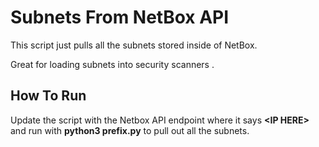 # Subnets From NetBox API

This script just pulls all the subnets stored inside of NetBox.

Great for loading subnets into security scanners .

## How To Run 

Update the script with the Netbox API endpoint where it says **\<IP HERE>** and run with **python3 prefix.py** to pull out all the subnets. 

